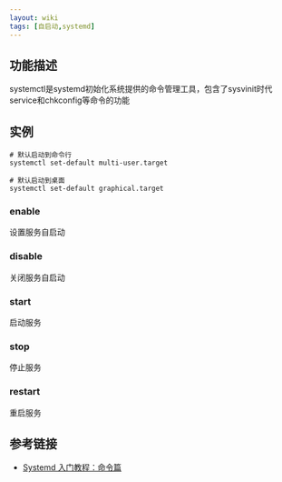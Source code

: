 ```yaml
---
layout: wiki
tags: [自启动,systemd]
---
```


## 功能描述

systemctl是systemd初始化系统提供的命令管理工具，包含了sysvinit时代service和chkconfig等命令的功能


## 实例

```
# 默认启动到命令行
systemctl set-default multi-user.target

# 默认启动到桌面
systemctl set-default graphical.target
```

### enable

设置服务自启动

### disable

关闭服务自启动

### start

启动服务

### stop

停止服务

### restart

重启服务

## 参考链接

* [Systemd 入门教程：命令篇](http://www.ruanyifeng.com/blog/2016/03/systemd-tutorial-commands.html)
